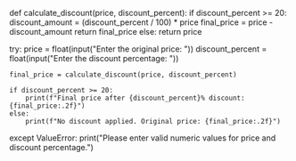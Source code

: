def calculate_discount(price, discount_percent):
    if discount_percent >= 20:
        discount_amount = (discount_percent / 100) * price
        final_price = price - discount_amount
        return final_price
    else:
        return price

try:
    price = float(input("Enter the original price: "))
    discount_percent = float(input("Enter the discount percentage: "))

    final_price = calculate_discount(price, discount_percent)

    if discount_percent >= 20:
        print(f"Final price after {discount_percent}% discount: {final_price:.2f}")
    else:
        print(f"No discount applied. Original price: {final_price:.2f}")
except ValueError:
    print("Please enter valid numeric values for price and discount percentage.")
